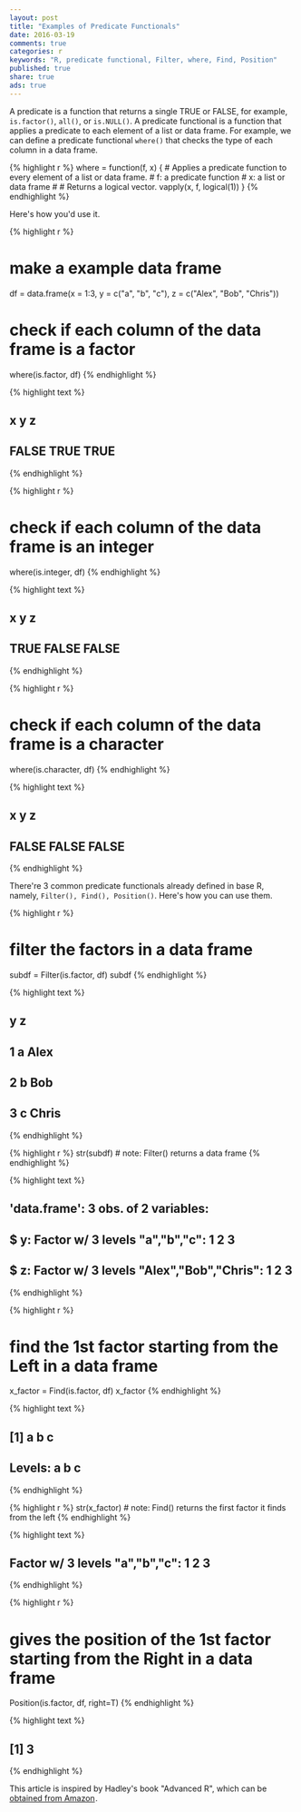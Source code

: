 ```yaml
---
layout: post
title: "Examples of Predicate Functionals"
date: 2016-03-19 
comments: true
categories: r
keywords: "R, predicate functional, Filter, where, Find, Position"
published: true
share: true
ads: true
---
```


A predicate is a function that returns a single TRUE or FALSE, for example, `is.factor()`, `all()`, or `is.NULL()`. A predicate functional is a function that applies a predicate to each element of a list or data frame. For example, we can define a predicate functional `where()` that checks the type of each column in a data frame.

{% highlight r %}
where = function(f, x) {
        # Applies a predicate function to every element of a list or data frame.
        # f: a predicate function
        # x: a list or data frame
        #
        # Returns a logical vector.
        vapply(x, f, logical(1))
}
{% endhighlight %}

Here's how you'd use it.

{% highlight r %}
# make a example data frame
df = data.frame(x = 1:3, y = c("a", "b", "c"), z = c("Alex", "Bob", "Chris"))

# check if each column of the data frame is a factor
where(is.factor, df)
{% endhighlight %}



{% highlight text %}
##     x     y     z 
## FALSE  TRUE  TRUE
{% endhighlight %}



{% highlight r %}
# check if each column of the data frame is an integer
where(is.integer, df)
{% endhighlight %}



{% highlight text %}
##     x     y     z 
##  TRUE FALSE FALSE
{% endhighlight %}



{% highlight r %}
# check if each column of the data frame is a character
where(is.character, df)
{% endhighlight %}



{% highlight text %}
##     x     y     z 
## FALSE FALSE FALSE
{% endhighlight %}

There're 3 common predicate functionals already defined in base R, namely, `Filter(), Find(), Position()`. Here's how you can use them.

{% highlight r %}
# filter the factors in a data frame
subdf = Filter(is.factor, df)
subdf
{% endhighlight %}



{% highlight text %}
##   y     z
## 1 a  Alex
## 2 b   Bob
## 3 c Chris
{% endhighlight %}



{% highlight r %}
str(subdf) # note: Filter() returns a data frame
{% endhighlight %}



{% highlight text %}
## 'data.frame':	3 obs. of  2 variables:
##  $ y: Factor w/ 3 levels "a","b","c": 1 2 3
##  $ z: Factor w/ 3 levels "Alex","Bob","Chris": 1 2 3
{% endhighlight %}



{% highlight r %}
# find the 1st factor starting from the Left in a data frame
x_factor = Find(is.factor, df)
x_factor
{% endhighlight %}



{% highlight text %}
## [1] a b c
## Levels: a b c
{% endhighlight %}



{% highlight r %}
str(x_factor) # note: Find() returns the first factor it finds from the left
{% endhighlight %}



{% highlight text %}
##  Factor w/ 3 levels "a","b","c": 1 2 3
{% endhighlight %}



{% highlight r %}
# gives the position of the 1st factor starting from the Right in a data frame
Position(is.factor, df, right=T)
{% endhighlight %}



{% highlight text %}
## [1] 3
{% endhighlight %}

This article is inspired by Hadley's book "Advanced R", which can be <a rel="nofollow" href="https://www.amazon.com/gp/product/1466586966/ref=as_li_tl?ie=UTF8&camp=1789&creative=9325&creativeASIN=1466586966&linkCode=as2&tag=cabaceo-20&linkId=2GDWMZSF4NX32QIO">obtained from Amazon</a><img src="https://ir-na.amazon-adsystem.com/e/ir?t=cabaceo-20&l=as2&o=1&a=1466586966" width="1" height="1" border="0" alt="" style="border:none !important; margin:0px !important;" />.
